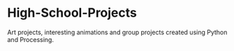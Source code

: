 # High-School-Projects
Art projects, interesting animations and group projects created using Python and Processing.
